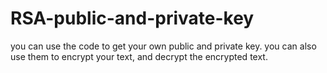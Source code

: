 # RSA-public-and-private-key
you can use the code to get your own public and private key. you can also use them to encrypt your text, and decrypt the encrypted text.
